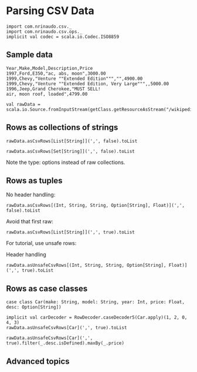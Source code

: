 # Parsing CSV Data

```tut:invisible
import com.nrinaudo.csv._
import com.nrinaudo.csv.ops._
implicit val codec = scala.io.Codec.ISO8859
```

## Sample data

```csv
Year,Make,Model,Description,Price
1997,Ford,E350,"ac, abs, moon",3000.00
1999,Chevy,"Venture ""Extended Edition""","",4900.00
1999,Chevy,"Venture ""Extended Edition, Very Large""",,5000.00
1996,Jeep,Grand Cherokee,"MUST SELL!
air, moon roof, loaded",4799.00
```

```tut:invisible
val rawData = scala.io.Source.fromInputStream(getClass.getResourceAsStream("/wikipedia.csv")).mkString
```


## Rows as collections of strings

```tut
rawData.asCsvRows[List[String]](',', false).toList

rawData.asCsvRows[Set[String]](',', false).toList
```

Note the type: options instead of raw collections.

## Rows as tuples
No header handling:
```tut
rawData.asCsvRows[(Int, String, String, Option[String], Float)](',', false).toList
```

Avoid that first raw:

```tut
rawData.asCsvRows[List[String]](',', true).toList
```

For tutorial, use unsafe rows:

Header handling
```tut
rawData.asUnsafeCsvRows[(Int, String, String, Option[String], Float)](',', true).toList
```

## Rows as case classes

```tut
case class Car(make: String, model: String, year: Int, price: Float, desc: Option[String])
```

```tut
implicit val carDecoder = RowDecoder.caseDecoder5(Car.apply)(1, 2, 0, 4, 3)
rawData.asUnsafeCsvRows[Car](',', true).toList
```

```tut
rawData.asUnsafeCsvRows[Car](',', true).filter(_.desc.isDefined).maxBy(_.price)
```

## Advanced topics